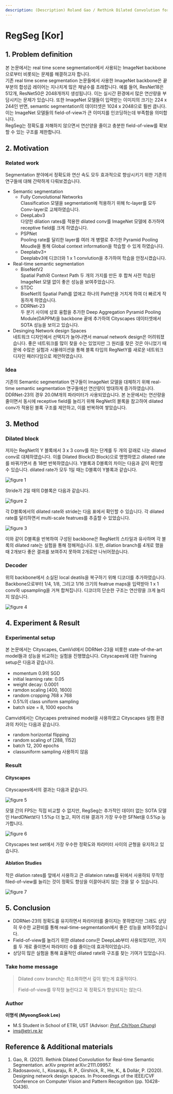 ```yaml
---
description: (Description) Roland Gao / Rethink Dilated Convolution for Real-time Semantic Segmentation / arXiv 2021
---
```


# RegSeg \[Kor\]


##  1. Problem definition
본 논문에서는 real time scene segmentation에서 사용되는 ImageNet backbone으로부터 비롯되는 문제를 해결하고자 합니다.  
기존 real time scene segmentation 논문들에서 사용한 ImageNet backbone은 끝 부분의 합성곱 레이어는 지나치게 많은 채널수를 초래합니다. 예를 들어, ResNet18은 512개, ResNet50은 2048개까지 생성됩니다. 이는 실시간 환경에서 많은 연산량을 부담시키는 문제가 있습니다.
또한 ImageNet 모델들이 입력받는 이미지의 크기는 224 x 244인 반면, semantic segmentation의 데이터셋은 1024 x 2048으로 훨씬 큽니다. 이는 ImageNet 모델들의 field-of-view가 큰 이미지를 인코딩하는데 부족함을 의미합니다.  
RegSeg는 정확도를 저해하지 않으면서 연산양을 줄이고 충분한 field-of-view를 확보할 수 있는 구조를 제한합니다.

## 2. Motivation

### Related work
Segmentation 분야에서 정확도와 연산 속도 모두 효과적으로 향상시키기 위한 기존의 연구들에 대해 간략하게 다뤄보겠습니다.
* Semantic segmentation
    * Fully Convolutional Networks  
    Classification 모델을 segmentation에 적용하기 위해 fc-layer를 모두 Conv-layer로 교체하였습니다.
    * DeepLabv3  
    다양한 dilation rates를 적용한 dilated conv를 ImageNet 모델에 추가하여 receptive field를 크게 하였습니다.
    * PSPNet  
    Pooling rate를 달리한 layer를 여러 개 병렬로 추가한 Pyramid Pooling Moudle을 통해 Global context information을 학습할 수 있게 하였습니다.
    * Deeplabv3+  
    Deeplabv3에 디코더와 1 x 1 convlution을 추가하여 학습을 안정시켰습니다.
* Real-time semantic segmentation
    * BiseNetV2  
    Spatial Path와 Context Path 두 개의 가지를 만든 후 합쳐 사전 학습된 ImageNet 모델 없이 좋은 성능을 보여주었습니다.
    * STDC  
    BiseNet의 Spatial Path를 없애고 하나의 Path만을 거치게 하여 더 빠르게 작동하게 하였습니다.
    * DDRNet-23  
    두 분기 사이에 상호 융합을 추가한 Deep Aggregation Pyramid Pooling Module(DAPPM)을 backbone 끝에 추가하여 Cityscapes 데이터셋에서 SOTA 성능을 보이고 있습니다.
* Desinging Network design Spaces  
네트워크 디자인에서 선택지가 늘어나면서 manual network design은 어려워졌습니다. 좋은 네트워크를 많이 찾을 수는 있었지만 그 원리를 찾은 것은 아니었기 때문에 수많은 실험과 시뮬레이션을 통해 블록 타입의 RegNetY를 새로운 네트워크 디자인 패러다임으로 제안하였습니다.

### Idea
기존의 Semantic segmentation 연구들이 ImageNet 모델을 대체하기 위해 real-time semantic segmentation 연구들에선 연산량이 방대하게 증가하였습니다. DDRNet-23의 경우 20.0M개의 파라미터가 사용되었습니다. 본 논문에서는 연산량을 줄이면서 동시에 receptive field를 늘리기 위해 RegNet의 블록을 참고하여 dilated conv가 적용된 블록 구조를 제안하고, 이를 반복하여 쌓았습니다.

## 3. Method

### Dilated block
저자는 RegNet의 Y 블록에서 3 x 3 conv를 하는 단계를 두 개의 갈래로 나눈 dilated conv로 대체하였습니다. 이를 Dilated Block(D Block)으로 명명하였고 dilated rate를 바꿔가면서 총 18번 반복하였습니다. Y블록과 D블록의 차이는 다음과 같이 확인할 수 있습니다. dilated rate가 모두 1일 때는 D블록이 Y블록과 같습니다.

![figure 1](/.gitbook/assets/<article_id>/<filename>)

Stride가 2일 때의 D블록은 다음과 같습니다.

![figure 2](https://ibb.co/NtCqMLB)

각 D블록에서의 dilated rate와 stride는 다음 표에서 확인할 수 있습니다. 각 dilated rate를 달리하면서 multi-scale featrues를 추출할 수 있었습니다.

![figure 3](https://ibb.co/cFprmg2)

이와 같이 D블록을 반복하여 구성된 backbone은 RegNet의 스타일과 유사하며 각 블록의 dilated rate는 실험을 통해 정해져습니다. 또한, dilation branch를 4개로 했을 때 2개보다 좋은 결과를 보여주지 못하여 2개로만 나뉘어졌습니다.

### Decoder
위의 backbone에서 소실된 local deatils을 복구하기 위해 디코더를 추가하였습니다. Backbone으로부터 1/4, 1/8, 그리고 1/16 크기의 featrue maps을 입력받아 1 x 1 conv와 upsampling을 거쳐 합쳐집니다. 디코더의 단순한 구조는 연산량을 크게 늘리지 않습니다.

![figure 4](https://ibb.co/b1h8N0S)

## 4. Experiment & Result

### Experimental setup
본 논문에서는 Cityscapes, CamVid에서 DDRNet-23을 비롯한 state-of-the-art model들과 성능을 비교하는 실험을 진행했습니다. Cityscapes에 대한 Training setup은 다음과 같습니다.

* momentum 0.9의 SGD
* initial learning rate: 0.05
* weight decay: 0.0001
* ramdon scaling [400, 1600]
* random cropping 768 x 768
* 0.5%의 class uniform sampling
* batch size = 8, 1000 epochs

Camvid에서는 Citycapes pretrained model을 사용하였고 Cityscapes 실험 환경과의 차이는 다음과 같습니다.
* random horizontal flipping
* random scaling of [288, 1152]
* batch 12, 200 epochs
* classuniform sampling 사용하지 않음

### Result

#### Cityscapes
Cityscapes에서의 결과는 다음과 같습니다.

![figure 5](https://ibb.co/FYbfLw0)

모델 간의 FPS는 직접 비교할 수 없지만, RegSeg는 추가적인 데이터 없는 SOTA 모델인 HardDNet보다 1.5%p 더 높고, 피어 리뷰 결과가 가장 우수한 SFNet을 0.5%p 능가합니다.  

![figure 6](https://ibb.co/Hq05X1p)

Cityscapes test set에서 가장 우수한 정확도와 파라미터 사이의 균형을 유지하고 있습니다.

#### Ablation Studies
작은 dilation rates를 앞에서 사용하고 큰 dilateion rates를 뒤에서 사용하되 무작정 filed-of-view를 늘리는 것이 정확도 향상을 이끌어내지 않는 것을 알 수 있습니다.

![figure 7](https://ibb.co/ygVcmhZ)

## 5. Conclusion
* DDRNet-23의 정확도를 유지하면서 파라미터를 줄이지는 못하였지만 그래도 상당히 우수한 교환비를 통해 real-time-segmentation에서 좋은 성능을 보여주었습니다.
* Field-of-view를 늘리기 위한 dilated conv은 DeepLab부터 사용되었지만, 가지를 두 개로 줄이면서 파라미터 수를 줄이는데 효과적이었습니다.
* 상당히 많은 실험을 통해 효율적인 dilated rate와 구조를 찾는 기여가 있었습니다.

### Take home message

> Dilated conv branch는 최소화하면서 깊이 쌓는게 효율적이다.
>
> Field-of-view를 무작정 늘린다고 꼭 정확도가 향상되지는 않는다.

### Author

**이명석 \(MyeongSeok Lee\)** 

* M.S Student in School of ETRI, UST (Advisor: [_Prof. ChiYoon Chung_](https://etriai.notion.site/))
* ims@etri.re.kr


## Reference & Additional materials

1. Gao, R. (2021). Rethink Dilated Convolution for Real-time Semantic Segmentation. arXiv preprint arXiv:2111.09957.
2. Radosavovic, I., Kosaraju, R. P., Girshick, R., He, K., & Dollár, P. (2020). Designing network design spaces. In Proceedings of the IEEE/CVF Conference on Computer Vision and Pattern Recognition (pp. 10428-10436).